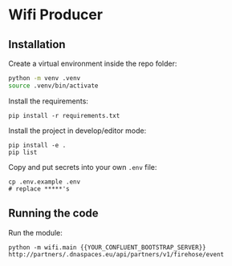 # Wifi Producer

## Installation

Create a virtual environment inside the repo folder:
```sh
python -m venv .venv
source .venv/bin/activate
```

Install the requirements:
```
pip install -r requirements.txt
```

Install the project in develop/editor mode:
```
pip install -e .
pip list
```

Copy and put secrets into your own `.env` file:
```
cp .env.example .env
# replace *****'s
```

## Running the code

Run the module:
```
python -m wifi.main {{YOUR_CONFLUENT_BOOTSTRAP_SERVER}} http://partners/.dnaspaces.eu/api/partners/v1/firehose/event
```
